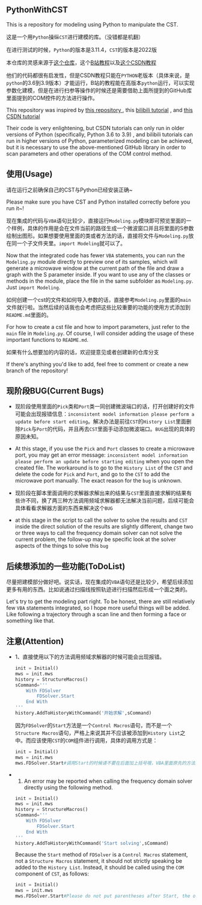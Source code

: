 ## PythonWithCST
This is a repository for modeling using Python to manipulate the CST. 

这是一个用`Python`操纵`CST`进行建模的库。（没错都是机翻）

在进行测试的时候，`Python`的版本是3.11.4，`CST`的版本是2022版

本仓库的灵感来源于[这个仓库](https://github.com/kaankvrck/Cst-Py-Api)，这个[B站教程](https://www.bilibili.com/video/BV1d7411K77o/?share_source=copy_web&vd_source=2c9beb25af00b14851dca086bf631efd)以及[这个CSDN教程](https://blog.csdn.net/weixin_52556029/article/details/126983128)

他们的代码都很有启发性，但是CSDN教程只能在`PYTHON`老版本（具体来说，是`python`的3.6到3.9版本）才能运行，B站的教程能在高版本`python`运行，可以实现参数化建模，但是在进行扫参等操作的时候还是需要借助上面所提到的GitHub库里面提到的COM控件的方法进行操作。

This repository was inspired by [ this repository ](https://github.com/kaankvrck/Cst-Py-Api) , this [bilibili tutorial](https://www.bilibili.com/video/BV1d7411K77o/?share_source=copy_web&vd_source=2c9beb25af00b14851dca086bf631efd) , and [ this CSDN tutorial ](https://blog.CSDN.net/weixin_52556029/article/details/126983128) 

Their code is very enlightening, but CSDN tutorials can only run in older versions of Python (specifically, Python 3.6 to 3.9) , and bilibili tutorials can run in higher versions of Python, parameterized modeling can be achieved, but it is necessary to use the above-mentioned GitHub library in order to scan parameters and other operations of the COM control method.

## 使用(Usage)
请在运行之前确保自己的CST与Python已经安装正确~

Please make sure you have CST and Python installed correctly before you run it~!

现在集成的代码与`VBA`语句比较少，直接运行`Modeling.py`模块即可预览里面的一个样例，具体的作用是会在文件当前的路径生成一个微波窗口并且将里面的S参数绘制出图形。如果想要使用里面的类或者方法的话，直接将文件与`Modeling.py`放在同一个子文件夹里。`import Modeling`就可以了。

Now that the integrated code has fewer `VBA` statements, you can run the `Modeling.py` module directly to preview one of its samples, which will generate a microwave window at the current path of the file and draw a graph with the S parameter inside. If you want to use any of the classes or methods in the module, place the file in the same subfolder as `Modeling.py`. Just `import Modeling`.

如何创建一个cst的文件和如何导入参数的话，直接参考`Modeling.py`里面的`main`文件就行啦。当然后续的话我也会考虑把这些比较重要的功能的使用方式添加到`README.md`里面的。

For how to create a cst file and how to import parameters, just refer to the `main` file in `Modeling.py`. Of course, I will consider adding the usage of these important functions to `README.md`.

如果有什么想要加的内容的话，欢迎提意见或者创建新的仓库分支

If there's anything you'd like to add, feel free to comment or create a new branch of the repository!

## 现阶段BUG(Current Bugs)
- 现阶段使用里面的`Pick`类和`Port`类一同创建微波端口的话，打开创建好的文件可能会出现报错信息：`inconsistent model information please perform a update before start editing`。解决办法是前往`CST`的`History List`里面删除`Pick`与`Port`的代码，并且再去`CST`里面手动添加微波端口。`BUG`出现的具体的原因未知。

- At this stage, if you use the `Pick` and `Port` classes to create a microwave port, you may get an error message: `inconsistent model information please perform an update before starting editing` when you open the created file. The workaround is to go to the `History List` of the `CST` and delete the code for `Pick` and `Port`, and go to the `CST` to add the microwave port manually. The exact reason for the `bug` is unknown.

- 现阶段在脚本里面调用的求解器求解出来的结果与`CST`里面直接求解的结果有些许不同，换了两三种方法调用频域求解器都无法解决当前问题，后续可能会具体看看求解器方面的东西来解决这个`BUG`

- at this stage in the script to call the solver to solve the results and `CST ` inside the direct solution of the results are slightly different, change two or three ways to call the frequency domain solver can not solve the current problem, the follow-up may be specific look at the solver aspects of the things to solve this `bug `


## 后续想添加的一些功能(ToDoList)
尽量把建模部分做好吧。说实话，现在集成的`VBA`语句还是比较少，希望后续添加更多有用的东西。比如说通过扫描线按照轨迹进行扫描然后形成一个面之类的。

Let's try to get the modeling part right. To be honest, there are still relatively few `VBA` statements integrated, so I hope more useful things will be added. Like following a trajectory through a scan line and then forming a face or something like that.

## 注意(Attention)
- 1、直接使用以下的方法调用频域求解器的时候可能会出现报错。

  ```python
  init = Initial()
  mws = init.mws
  history = StructureMacros()
  sCommand='''
      With FDSolver
          FDSolver.Start
      End With
  '''
  history.AddToHistoryWithCommand('开始求解',sCommand)
  ```

  因为`FDSolver`的`Start`方法是一个`Control Macros`语句，而不是一个`Structure Macros`语句，严格上来说其并不应该被添加到`History List`之中。而应该使用`CST`的`COM`组件进行调用，具体的调用方式是：

  ```python
  init = Initial()
  mws = init.mws
  mws.FDSolver.Start#调用Start的时候请不要在后面加上括号哦，VBA里面原先的方法就没有括号
  ```

- 1. An error may be reported when calling the frequency domain solver directly using the following method.
  
  ```python
  init = Initial()
  mws = init.mws
  history = StructureMacros()
  sCommand='''
      With FDSolver
          FDSolver.Start
      End With
  '''
  history.AddToHistoryWithCommand('Start solving',sCommand)
  ```

  Because the `Start` method of `FDSolver` is a `Control Macros` statement, not a `Structure Macros` statement, it should not strictly speaking be added to the `History List`. Instead, it should be called using the `COM` component of `CST`, as follows:

  ```python
  init = Initial()
  mws = init.mws
  mws.FDSolver.Start#Please do not put parentheses after Start, the original method in VBA does not have parentheses.
  ```
